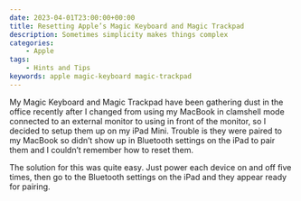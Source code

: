 ```yaml
---
date: 2023-04-01T23:00:00+00:00
title: Resetting Apple’s Magic Keyboard and Magic Trackpad
description: Sometimes simplicity makes things complex
categories:
    - Apple
tags:
    - Hints and Tips
keywords: apple magic-keyboard magic-trackpad
---
```

My Magic Keyboard and Magic Trackpad have been gathering dust in the office recently after I changed from using my MacBook in clamshell mode connected to an external monitor to using in front of the monitor, so I decided to setup them up on my iPad Mini. Trouble is they were paired to my MacBook so didn’t show up in Bluetooth settings on the iPad to pair them and I couldn’t remember how to reset them.

The solution for this was quite easy. Just power each device on and off five times, then go to the Bluetooth settings on the iPad and they appear ready for pairing.
